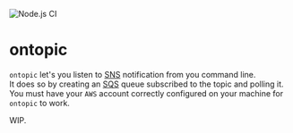![Node.js CI](https://github.com/ziggy42/ontopic/workflows/Node.js%20CI/badge.svg)

# ontopic

`ontopic` let's you listen to [SNS](https://aws.amazon.com/sns) notification from you command line.  
It does so by creating an [SQS](https://aws.amazon.com/sqs) queue subscribed to the topic and polling it.  
You must have your `AWS` account correctly configured on your machine for `ontopic` to work.

WIP.

